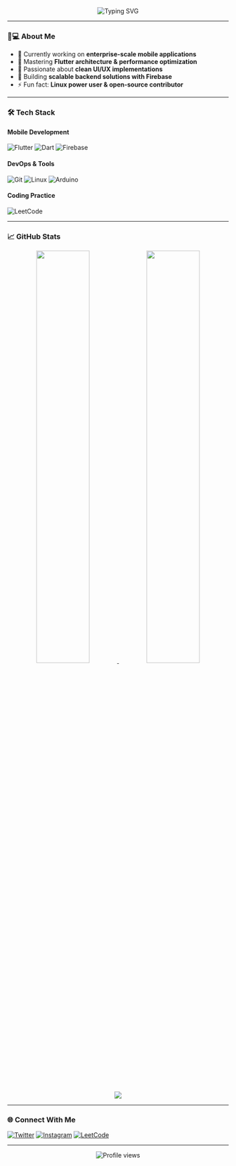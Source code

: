 <div align="center">
  <img src="https://readme-typing-svg.demolab.com?font=Fira+Code&size=30&duration=2800&pause=1000&color=58A6FF&center=true&vCenter=true&width=800&lines=Hi+%F0%9F%91%8B%2C+I'm+devtengry;Mobile+Developer+%7C+Flutter+Enthusiast;From+T%C3%BCrkiye+%F0%9F%87%B9%F0%9F%87%B7" alt="Typing SVG" />
</div>

---

### 👨💻 About Me
- 🔭 Currently working on **enterprise-scale mobile applications**
- 🌱 Mastering **Flutter architecture & performance optimization**
- 📱 Passionate about **clean UI/UX implementations**
- 🚀 Building **scalable backend solutions with Firebase**
- ⚡ Fun fact: **Linux power user & open-source contributor**

---

### 🛠 Tech Stack
#### Mobile Development
![Flutter](https://img.shields.io/badge/Flutter-02569B?style=for-the-badge&logo=flutter&logoColor=white)
![Dart](https://img.shields.io/badge/Dart-0175C2?style=for-the-badge&logo=dart&logoColor=white)
![Firebase](https://img.shields.io/badge/Firebase-FFCA28?style=for-the-badge&logo=firebase&logoColor=black)

#### DevOps & Tools
![Git](https://img.shields.io/badge/Git-F05032?style=for-the-badge&logo=git&logoColor=white)
![Linux](https://img.shields.io/badge/Linux-FCC624?style=for-the-badge&logo=linux&logoColor=black)
![Arduino](https://img.shields.io/badge/Arduino-00979D?style=for-the-badge&logo=arduino&logoColor=white)

#### Coding Practice
![LeetCode](https://img.shields.io/badge/LeetCode-FFA116?style=for-the-badge&logo=leetcode&logoColor=black)

---

### 📈 GitHub Stats
<div align="center">
  <a href="https://github.com/devtengry">
    <img width="49%" src="https://github-readme-stats.vercel.app/api?username=devtengry&show_icons=true&theme=dark&hide_border=true" />
    <img width="49%" src="https://github-readme-streak-stats.herokuapp.com?user=devtengry&theme=dark&hide_border=true" />
  </a>
</div>

<div align="center">
  <img src="https://github-readme-activity-graph.vercel.app/graph?username=devtengry&theme=react-dark&hide_border=true&area=true" />
</div>

---

### 🌐 Connect With Me
[![Twitter](https://img.shields.io/badge/Twitter-1DA1F2?style=for-the-badge&logo=twitter&logoColor=white)](https://twitter.com/devtengry)
[![Instagram](https://img.shields.io/badge/Instagram-E4405F?style=for-the-badge&logo=instagram&logoColor=white)](https://instagram.com/devtengry)
[![LeetCode](https://img.shields.io/badge/-LeetCode-FFA116?style=for-the-badge&logo=leetcode&logoColor=black)](https://leetcode.com/devtengry)

---

<div align="center">
  <img src="https://komarev.com/ghpvc/?username=devtengry&label=Profile+Views&color=blue&style=flat-square" alt="Profile views" />
</div>
